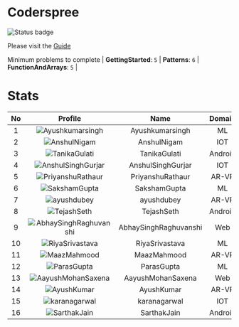
Coderspree
==========


![Status badge](https://github.com/InnogeeksOrganization/coderspree/actions/workflows/checkSubmission.yml/badge.svg)  


Please visit the [Guide](./Guide/README.md)  


Minimum problems to complete | **GettingStarted**: `5` | **Patterns**: `6` | **FunctionAndArrays**: `5` |   

# Stats
  

|No|Profile|Name|Domain|Year|Solved|
| :---: | :---: | :---: | :---: | :---: | :---: |
|1|![Ayushkumarsingh](https://avatars.githubusercontent.com/u/84376218?v=4&s=100)|Ayushkumarsingh|ML|2|45|
|2|![AnshulNigam](https://avatars.githubusercontent.com/u/74321084?v=4&s=100)|AnshulNigam|IOT|2|44|
|3|![TanikaGulati](https://avatars.githubusercontent.com/u/84376218?v=4&s=100)|TanikaGulati|Android|2|36|
|4|![AnshulSinghGurjar](https://avatars.githubusercontent.com/u/90499262?v=4&s=100)|AnshulSinghGurjar|IOT|2|35|
|5|![PriyanshuRathaur](https://avatars.githubusercontent.com/u/86730388?v=4&s=100)|PriyanshuRathaur|AR-VR|2|33|
|6|![SakshamGupta](https://avatars.githubusercontent.com/u/78898621?v=4&s=100)|SakshamGupta|ML|2|32|
|7|![ayushdubey](https://avatars.githubusercontent.com/u/33064931?v=4&s=100)|ayushdubey|AR-VR|2|29|
|8|![TejashSeth](https://avatars.githubusercontent.com/u/84376218?v=4&s=100)|TejashSeth|Android|2|28|
|9|![AbhaySinghRaghuvanshi](https://avatars.githubusercontent.com/u/84376218?v=4&s=100)|AbhaySinghRaghuvanshi|Web|2|28|
|10|![RiyaSrivastava](https://avatars.githubusercontent.com/u/84376218?v=4&s=100)|RiyaSrivastava|ML|2|26|
|11|![MaazMahmood](https://avatars.githubusercontent.com/u/83294849?v=4&s=100)|MaazMahmood|AR-VR|2|25|
|12|![ParasGupta](https://avatars.githubusercontent.com/u/60445527?v=4&s=100)|ParasGupta|ML|3|25|
|13|![AayushMohanSaxena](https://avatars.githubusercontent.com/u/84376218?v=4&s=100)|AayushMohanSaxena|Web|2|23|
|14|![AyushKumar](https://avatars.githubusercontent.com/u/77633249?v=4&s=100)|AyushKumar|AR-VR|2|20|
|15|![karanagarwal](https://avatars.githubusercontent.com/u/86533183?v=4&s=100)|karanagarwal|IOT|2|20|
|16|![SarthakJain](https://avatars.githubusercontent.com/u/84376218?v=4&s=100)|SarthakJain|Android|2|19|
